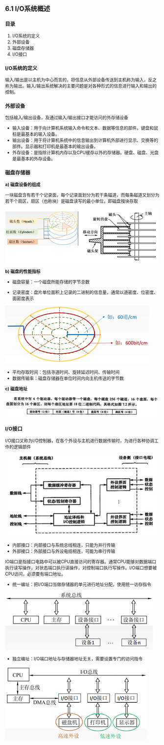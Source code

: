 ## 6.1 I/O系统概述

### 目录

1. I/O系统的定义
2. 外部设备
3. 磁盘存储器
4. I/O接口



### I/O系统的定义

输入/输出是以主机为中心而言的，将信息从外部设备传送到主机称为输入，反之称为输出。输入/输出系统解决的主要问题是对各种形式的信息进行输入和输出的控制。



### 外部设备

包括输入/输出设备，及通过输入/输出接口才能访问的外存储设备

* 输入设备：用于向计算机系统输入命令和文本、数据等信息的部件。键盘和鼠标是最基本的输入设备。
* 输出设备：用于将计算机系统中的信息输出到计算机外部进行显示、交换等的部件。显示器和打印机是最基本的输出设备。
* 外存设备：是指除计算机内存以及CPU缓存以外的存储器。硬盘、磁盘、光盘是最基本的外存设备。



### 磁盘存储器

**a) 磁盘设备的组成**

一块磁盘含有若干个记录面，每个记录面划分为若干条磁道，而每条磁道又划分为若干个扇区，扇区（也称块）是磁盘读写的最小单位，即磁盘按块存取

![image-20210926094122302](image-20210926094122302.png)



**b) 磁盘的性能指标**

* 磁盘容量：一个磁盘所能存储的字节总数

* 记录密度：盘片单位面积上记录的二进制的信息量，通常以道密度、位密度、面密度表示

![image-20210926094831909](image-20210926094831909.png)

* 平均存取时间：包括寻道时间、旋转延迟时间、传输时间
* 数据传输率：磁盘存储器在单位时间内向主机传送的字节数



**c) 磁盘地址**

![image-20210926100109521](image-20210926100109521.png)



### I/O接口

I/O接口又称为I/O控制器，在各个外设与主机进行数据传输时，为进行各种协调工作的逻辑部件

![image-20210926101239969](image-20210926101239969.png)



* 内部接口：内部接口与系统总线相连，只能为并行传输
* 外部接口：外部接口与外设电缆相连，可能为串行传输



IO端口是指接口电路中可以被CPU直接访问的寄存器。通常CPU能够对数据端口执行读写操作，对状态端口执行读操作，对控制端口执行写操作。I/O端口想要被CPU访问，必须要有端口地址。

* 统一编址：把I/O端口当做存储器的单元进行地址分配，使用统一访存指令

![image-20210925200215246](image-20210925200215246.png)



* 独立编址：I/O端口地址与存储器地址无关，需要设置专门的访问指令

![image-20210925200755257](image-20210925200755257.png)

